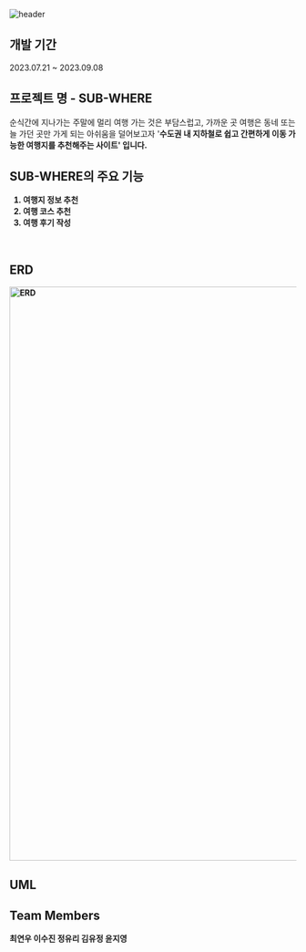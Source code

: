 ![header](https://capsule-render.vercel.app/api?type=waving&color=auto&height=300&width=auto&section=header&text=Welcome%20to%20SUB-WHERE%20Project%20🖐️&fontSize=35&animation=fadeIn&fontAlignY=38)

## 개발 기간
2023.07.21 ~ 2023.09.08

## 프로젝트 명 - SUB-WHERE
순식간에 지나가는 주말에 멀리 여행 가는 것은 부담스럽고, 가까운 곳 여행은 동네 또는 늘 가던 곳만 가게 되는 아쉬움을 덜어보고자 '<strong>수도권 내 지하철로 쉽고 간편하게 이동 가능한 여행지를 추천해주는 사이트' 입니다.

## SUB-WHERE의 주요 기능
1. 여행지 정보 추천
2. 여행 코스 추천
3. 여행 후기 작성

<br>

## ERD
<img width="1007" alt="ERD" src="https://github.com/ge4621/semi/assets/134485729/6ffb3f6a-1edc-421f-96bf-bc27b537d2b2">

## UML

## Team Members
<div style="display:flex; flex-direction:row;">
최연우
이수진
정유리
김유정
윤지영
</div>

